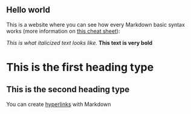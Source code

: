 ## Hello world
This is a website where you can see how every Markdown basic syntax works (more information on [this cheat sheet](https://commonmark.org/help/)):

*This is what italicized text looks like.*
**This text is very bold**

# This is the first heading type
## This is the second heading type

You can create [hyperlinks](https://www.youtube.com/watch?v=lvwZQTB4iv4) with Markdown 


